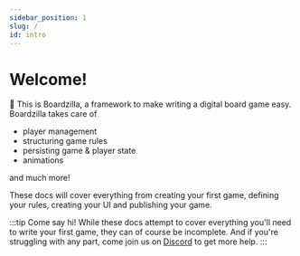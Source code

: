 ```yaml
---
sidebar_position: 1
slug: /
id: intro
---
```


# Welcome!

👋 This is Boardzilla, a framework to make writing a digital board game easy. Boardzilla takes care of

- player management
- structuring game rules
- persisting game & player state
- animations

and much more!

These docs will cover everything from creating your first game, defining your rules, creating your UI and
publishing your game.

:::tip Come say hi!
While these docs attempt to cover everything you'll need to write your first game, they can of course be incomplete. And if you're struggling with any part, come join us on [Discord](https://discord.gg/rHAVqC3mbe) to get more help.
:::
